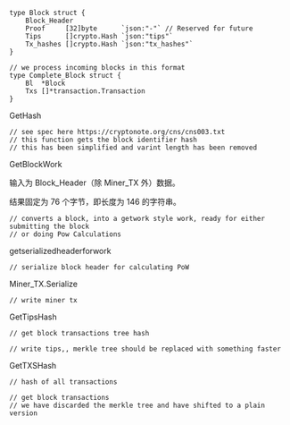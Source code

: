     type Block struct {
        Block_Header
        Proof     [32]byte      `json:"-"` // Reserved for future
        Tips      []crypto.Hash `json:"tips"`
        Tx_hashes []crypto.Hash `json:"tx_hashes"`
    }

```
// we process incoming blocks in this format
type Complete_Block struct {
    Bl  *Block
    Txs []*transaction.Transaction
}
```

GetHash

```
// see spec here https://cryptonote.org/cns/cns003.txt
// this function gets the block identifier hash
// this has been simplified and varint length has been removed
```

GetBlockWork

输入为 Block\_Header（除 Miner\_TX 外）数据。

结果固定为 76 个字节，即长度为 146 的字符串。

```
// converts a block, into a getwork style work, ready for either submitting the block
// or doing Pow Calculations
```

getserializedheaderforwork

```
// serialize block header for calculating PoW
```

Miner\_TX.Serialize

```
// write miner tx
```

GetTipsHash

```
// get block transactions tree hash

// write tips,, merkle tree should be replaced with something faster
```

GetTXSHash

```
// hash of all transactions

// get block transactions
// we have discarded the merkle tree and have shifted to a plain version
```



